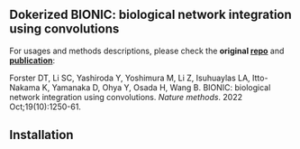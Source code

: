 ## Dokerized BIONIC: biological network integration using convolutions

For usages and methods descriptions, please check the **original [repo](https://github.com/bowang-lab/BIONIC)** and **[publication](https://www.nature.com/articles/s41592-022-01616-x)**:

Forster DT, Li SC, Yashiroda Y, Yoshimura M, Li Z, Isuhuaylas LA, Itto-Nakama K, Yamanaka D, Ohya Y, Osada H, Wang B. BIONIC: biological network integration using convolutions. *Nature methods*. 2022 Oct;19(10):1250-61.

## Installation

